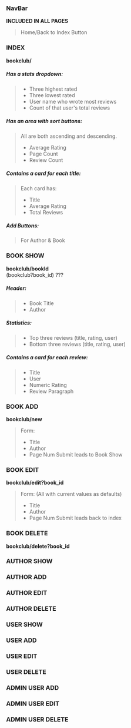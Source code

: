 ### NavBar
**INCLUDED IN ALL PAGES**
> Home/Back to Index Button
>

### INDEX
**bookclub/**

##### Has a stats dropdown:
> + Three highest rated
> + Three lowest rated
> + User name who wrote most reviews
> + Count of that user's total reviews
##### Has an area with sort buttons:
> All are both ascending and descending.
> + Average Rating
> + Page Count
> + Review Count
##### Contains a card for each title:
> Each card has:
> + Title
> + Average Rating
> + Total Reviews
##### Add Buttons:
> For Author & Book

### BOOK SHOW
**bookclub/bookId**  
(bookclub?book_id) ???
##### Header:
> + Book Title
> + Author
##### Statistics:
> + Top three reviews (title, rating, user)
> + Bottom three reviews (title, rating, user)
##### Contains a card for each review:
> + Title
> + User
> + Numeric Rating
> + Review Paragraph

### BOOK ADD
**bookclub/new**
> Form:
> + Title
> + Author
> + Page Num
> Submit leads to Book Show

###  BOOK EDIT
**bookclub/edit?book_id**
> Form:
> (All with current values as defaults)
> + Title
> + Author
> + Page Num
> Submit leads back to index

### BOOK DELETE
**bookclub/delete?book_id**


### AUTHOR SHOW

### AUTHOR ADD

### AUTHOR EDIT

### AUTHOR DELETE

### USER SHOW

### USER ADD

### USER EDIT

### USER DELETE

### ADMIN USER ADD

### ADMIN USER EDIT

### ADMIN USER DELETE